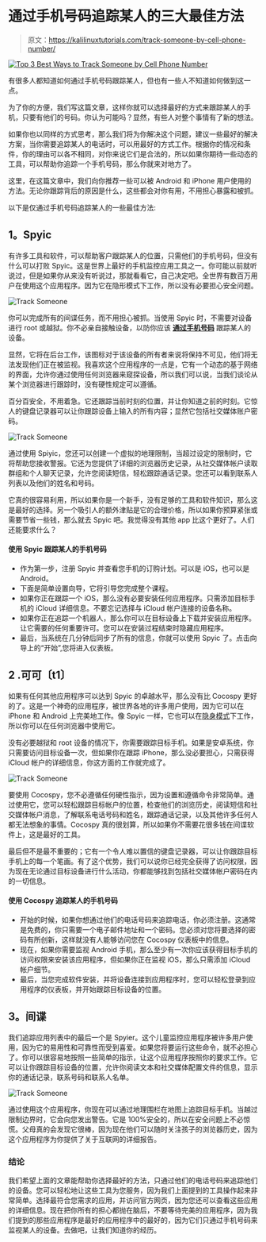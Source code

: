 # 通过手机号码追踪某人的三大最佳方法

> 原文：<https://kalilinuxtutorials.com/track-someone-by-cell-phone-number/>

[![Top 3 Best Ways to Track Someone by Cell Phone Number](img//7d3e3f6d77cc3a5d54349bad19ee194f.png "Top 3 Best Ways to Track Someone by Cell Phone Number")](https://1.bp.blogspot.com/-7vufgTi4McY/XiVr1PWZynI/AAAAAAAAHEo/oMw1C5USytAAK4s6nvzaVUaUDJxUusFIgCLcBGAsYHQ/s1600/cell%2Bphone%2Bnumber.png)

有很多人都知道如何通过手机号码跟踪某人，但也有一些人不知道如何做到这一点。

为了你的方便，我们写这篇文章，这样你就可以选择最好的方式来跟踪某人的手机，只要有他们的号码。你认为可能吗？显然，有些人对整个事情有了新的想法。

如果你也以同样的方式思考，那么我们将为你解决这个问题，建议一些最好的解决方案，当你需要追踪某人的电话时，可以用最好的方式工作。根据你的情况和条件，你的理由可以各不相同，对你来说它们是合法的，所以如果你期待一些动态的工具，可以帮助你追踪一个手机号码，那么你就来对地方了。

这里，在这篇文章中，我们向你推荐一些可以被 Android 和 iPhone 用户使用的方法。无论你跟踪背后的原因是什么，这些都会对你有用，不用担心暴露和被抓。

以下是仅通过手机号码追踪某人的一些最佳方法:

## **1。Spyic**

有许多工具和软件，可以帮助客户跟踪某人的位置，只需他们的手机号码，但没有什么可以打败 Spyic。这是世界上最好的手机监控应用工具之一。你可能以前就听说过，但是如果你从来没有听说过，那就看看它，自己决定吧。全世界有数百万用户在使用这个应用程序。因为它在隐形模式下工作，所以没有必要担心安全问题。

![Track Someone](img//f8556679da1c3816016d867cca5d2329.png)

你可以完成所有的间谍任务，而不用担心被抓。当使用 Spyic 时，不需要对设备进行 root 或越狱。你不必亲自接触设备，以防你应该 [**通过手机号码**](https://www.ilounge.com/articles/track-someone-by-cell-phone-number-without-them-knowing-for-free) 跟踪某人的设备。

显然，它将在后台工作，该图标对于该设备的所有者来说将保持不可见，他们将无法发现他们正在被监视。我喜欢这个应用程序的一点是，它有一个动态的基于网络的界面，允许你通过使用任何浏览器来窥探设备，所以我们可以说，当我们谈论从某个浏览器进行跟踪时，没有硬性规定可以遵循。

百分百安全，不用着急。它还跟踪当前时刻的位置，并让你知道之前的时刻。它惊人的键盘记录器可以让你跟踪设备上输入的所有内容；显然它包括社交媒体账户密码。

![Track Someone](img//dc746014e080b5fc14ba74e07f08e08c.png)

通过使用 Spiyic，您还可以创建一个虚拟的地理限制，当超过设定的限制时，它将帮助您接收警报。它还为您提供了详细的浏览器历史记录，从社交媒体帐户读取群组和个人聊天记录，允许您阅读短信，轻松跟踪通话记录。您还可以看到联系人列表以及他们的姓名和号码。

它真的很容易利用，所以如果你是一个新手，没有足够的工具和软件知识，那么这是最好的选择。另一个吸引人的额外津贴是它的合理价格，所以如果你预算紧张或需要节省一些钱，那么就去 Spyic 吧。我觉得没有其他 app 比这个更好了。人们还能要求什么？

#### **使用 Spyic 跟踪某人的手机号码**

*   作为第一步，注册 Spyic 并查看您手机的订购计划。可以是 iOS，也可以是 Android。
*   下面是简单设置向导，它将引导您完成整个课程。
*   如果你正在跟踪一个 iOS，那么没有必要安装任何应用程序。只需添加目标手机的 iCloud 详细信息。不要忘记选择与 iCloud 帐户连接的设备名称。
*   如果你正在追踪一个机器人，那么你可以在目标设备上下载并安装应用程序。让它需要的任何重要许可。您可以在安装过程结束时隐藏应用程序。
*   最后，当系统在几分钟后同步了所有的信息，你就可以使用 Spyic 了。点击向导上的“开始”,您将进入仪表板。

## **2 .可可〔t1〕**

如果有任何其他应用程序可以达到 Spyic 的卓越水平，那么没有比 Cocospy 更好的了。这是一个神奇的应用程序，被世界各地的许多用户使用，因为它可以在 iPhone 和 Android 上完美地工作。像 Spyic 一样，它也可以在[隐身模式](https://en.wikipedia.org/wiki/Stealth_mode)下工作，所以你可以在任何浏览器中使用它。

没有必要越狱和 root 设备的情况下，你需要跟踪目标手机。如果是安卓系统，你只需要访问目标设备一次，但如果你在跟踪 iPhone，那么没必要担心，只需获得 iCloud 帐户的详细信息，你这方面的工作就完成了。

![Track Someone](img//708d83684c4206e776c919c7ebb703de.png)

要使用 Cocospy，您不必遵循任何硬性指示，因为设置和遵循命令非常简单。通过使用它，您可以轻松跟踪目标帐户的位置，检查他们的浏览历史，阅读短信和社交媒体帐户消息，了解联系电话号码和姓名，跟踪通话记录，以及其他许多任何人都无法想象的事情。Cocospy 真的很划算，所以如果你不需要花很多钱在间谍软件上，这是最好的工具。

最后但不是最不重要的；它有一个令人难以置信的键盘记录器，可以让你跟踪目标手机上的每一个笔画。有了这个优势，我们可以说你已经完全获得了访问权限，因为现在无论通过目标设备进行什么活动，你都能够找到包括社交媒体帐户密码在内的一切信息。

#### **使用 Cocospy 追踪某人的手机号码**

*   开始的时候，如果你想通过他们的电话号码来追踪电话，你必须注册。这通常是免费的，你只需要一个电子邮件地址和一个密码。您必须对您将要选择的密码有所创新，这样就没有人能够访问您在 Cocospy 仪表板中的信息。
*   现在，如果你需要监视 Android 手机，那么至少有一次你应该获得目标手机的访问权限来安装该应用程序，但如果你正在监视 iOS，那么只需添加 iCloud 帐户细节。
*   最后，当您完成软件安装，并将设备连接到应用程序时，您可以轻松登录到应用程序的仪表板，并开始跟踪目标设备的位置。

## **3。间谍**

我们追踪应用列表中的最后一个是 Spyier。这个儿童监控应用程序被许多用户使用，因为它的易用性和可靠性而受到喜爱。如果您将要运行这些命令，就不必担心了。你可以很容易地按照一些简单的指示，让这个应用程序按照你的要求工作。它可以让你跟踪目标设备的位置，允许你阅读文本和社交媒体配置文件的信息，显示你的通话记录，联系号码和联系人名单。

![Track Someone](img//8c72c50b153e557e871e0a9b9ec272dc.png)

通过使用这个应用程序，你现在可以通过地理围栏在地图上追踪目标手机。当越过限制边界时，它会向您发出警告。它是 100%安全的，所以在安全问题上不必惊慌。父母真的会发现它很棒，因为现在他们可以随时关注孩子的浏览器历史，因为这个应用程序为你提供了关于互联网的详细报告。

### **结论**

我们希望上面的文章能帮助你选择最好的方法，只通过他们的电话号码来追踪他们的设备。您可以轻松地让这些工具为您服务，因为我们上面提到的工具操作起来非常简单。选择最符合您需求的应用，并访问官方网页，因为您还可以查看这些应用的详细信息。现在把你所有的担心都抛在脑后，不要等待完美的应用程序，因为我们提到的那些应用程序是最好的应用程序中的最好的，因为它们只通过手机号码来监视某人的设备。去做吧，让我们知道你的经历。